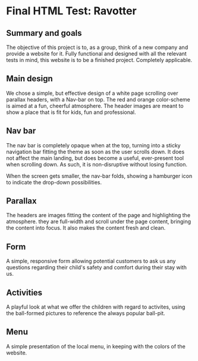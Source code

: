 # Final HTML Test: Ravotter

## Summary and goals
The objective of this project is to, as a group, think of a new company and provide a website for it. Fully functional and designed with all the relevant tests in mind, this website is to be a finished project. Completely applicable.

## Main design
We chose a simple, but effective design of a white page scrolling over parallax headers, with a Nav-bar on top. The red and orange color-scheme is aimed at a fun, cheerful atmosphere. The header images are meant to show a place that is fit for kids, fun and professional. 

## Nav bar
The nav bar is completely opaque when at the top, turning into a sticky navigation bar fitting the theme as soon as the user scrolls down. It does not affect the main landing, but does become a useful, ever-present tool when scrolling down. As such, it is non-disruptive without losing function.

When the screen gets smaller, the nav-bar folds, showing a hamburger icon to indicate the drop-down possibilities.

## Parallax
The headers are images fitting the content of the page and highlighting the atmosphere. they are full-width and scroll under the page content, bringing the content into focus. It also makes the content fresh and clean.

## Form
A simple, responsive form allowing potential customers to ask us any questions regarding their child's safety and comfort during their stay with us.

## Activities
A playful look at what we offer the children with regard to activites, using the ball-formed pictures to reference the always popular ball-pit.

## Menu
A simple presentation of the local menu, in keeping with the colors of the website.